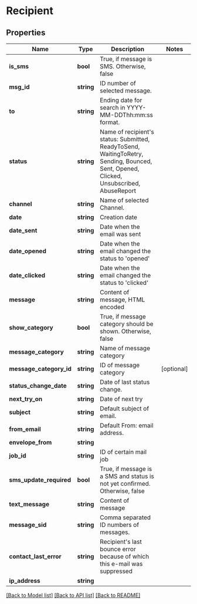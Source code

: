 # Recipient

## Properties
Name | Type | Description | Notes
------------ | ------------- | ------------- | -------------
**is_sms** | **bool** | True, if message is SMS. Otherwise, false | 
**msg_id** | **string** | ID number of selected message. | 
**to** | **string** | Ending date for search in YYYY-MM-DDThh:mm:ss format. | 
**status** | **string** | Name of recipient&#39;s status: Submitted, ReadyToSend, WaitingToRetry, Sending, Bounced, Sent, Opened, Clicked, Unsubscribed, AbuseReport | 
**channel** | **string** | Name of selected Channel. | 
**date** | **string** | Creation date | 
**date_sent** | **string** | Date when the email was sent | 
**date_opened** | **string** | Date when the email changed the status to &#39;opened&#39; | 
**date_clicked** | **string** | Date when the email changed the status to &#39;clicked&#39; | 
**message** | **string** | Content of message, HTML encoded | 
**show_category** | **bool** | True, if message category should be shown. Otherwise, false | 
**message_category** | **string** | Name of message category | 
**message_category_id** | **string** | ID of message category | [optional] 
**status_change_date** | **string** | Date of last status change. | 
**next_try_on** | **string** | Date of next try | 
**subject** | **string** | Default subject of email. | 
**from_email** | **string** | Default From: email address. | 
**envelope_from** | **string** |  | 
**job_id** | **string** | ID of certain mail job | 
**sms_update_required** | **bool** | True, if message is a SMS and status is not yet confirmed. Otherwise, false | 
**text_message** | **string** | Content of message | 
**message_sid** | **string** | Comma separated ID numbers of messages. | 
**contact_last_error** | **string** | Recipient&#39;s last bounce error because of which this e-mail was suppressed | 
**ip_address** | **string** |  | 

[[Back to Model list]](../README.md#documentation-for-models) [[Back to API list]](../README.md#documentation-for-api-endpoints) [[Back to README]](../README.md)


